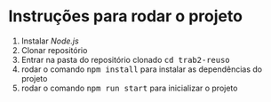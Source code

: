 # Instruções para rodar o projeto

<ol>
  <li>Instalar <i>Node.js</i></li>
  <li>Clonar repositório</li>
  <li>Entrar na pasta do repositório clonado <kbd>cd trab2-reuso</kbd></li>
  <li>rodar o comando <kbd>npm install</kbd> para instalar as dependências do projeto</li>
  <li>rodar o comando <kbd>npm run start</kbd> para inicializar o projeto</li>
</ol>
